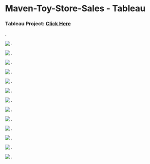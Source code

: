 # Maven-Toy-Store-Sales - Tableau

### Tableau Project: [Click Here](https://public.tableau.com/views/Maven_Toys_Sales_16782153510390/Story?:language=en-US&publish=yes&:display_count=n&:origin=viz_share_link)

.

<a href="https://github.com/Hazal-Y/Maven-Toy-Store-Sales/blob/main/P_1.jpg"><img align="left" width="auto" height="auto" src="https://github.com/Hazal-Y/Maven-Toy-Store-Sales/blob/main/P_1.jpg"></a>

.

<a href="https://github.com/Hazal-Y/Maven-Toy-Store-Sales/blob/main/P_1.jpg"><img align="left" width="auto" height="auto" src="https://github.com/Hazal-Y/Maven-Toy-Store-Sales/blob/main/P_2.jpg"></a>

.

<a href="https://github.com/Hazal-Y/Maven-Toy-Store-Sales/blob/main/P_1.jpg"><img align="left" width="auto" height="auto" src="https://github.com/Hazal-Y/Maven-Toy-Store-Sales/blob/main/P_3.jpg"></a>

.

<a href="https://github.com/Hazal-Y/Maven-Toy-Store-Sales/blob/main/P_1.jpg"><img align="left" width="auto" height="auto" src="https://github.com/Hazal-Y/Maven-Toy-Store-Sales/blob/main/P_4.jpg"></a>

.

<a href="https://github.com/Hazal-Y/Maven-Toy-Store-Sales/blob/main/P_1.jpg"><img align="left" width="auto" height="auto" src="https://github.com/Hazal-Y/Maven-Toy-Store-Sales/blob/main/P_5.jpg"></a>

.

<a href="https://github.com/Hazal-Y/Maven-Toy-Store-Sales/blob/main/P_1.jpg"><img align="left" width="auto" height="auto" src="https://github.com/Hazal-Y/Maven-Toy-Store-Sales/blob/main/P_6.jpg"></a>

.

<a href="https://github.com/Hazal-Y/Maven-Toy-Store-Sales/blob/main/P_1.jpg"><img align="left" width="auto" height="auto" src="https://github.com/Hazal-Y/Maven-Toy-Store-Sales/blob/main/P_7.jpg"></a>

.

<a href="https://github.com/Hazal-Y/Maven-Toy-Store-Sales/blob/main/P_1.jpg"><img align="left" width="auto" height="auto" src="https://github.com/Hazal-Y/Maven-Toy-Store-Sales/blob/main/P_8.png"></a>

.

<a href="https://github.com/Hazal-Y/Maven-Toy-Store-Sales/blob/main/P_1.jpg"><img align="left" width="auto" height="auto" src="https://github.com/Hazal-Y/Maven-Toy-Store-Sales/blob/main/P_9.png"></a>

.

<a href="https://github.com/Hazal-Y/Maven-Toy-Store-Sales/blob/main/P_1.jpg"><img align="left" width="auto" height="auto" src="https://github.com/Hazal-Y/Maven-Toy-Store-Sales/blob/main/P_10.png"></a>

.

<a href="https://github.com/Hazal-Y/Maven-Toy-Store-Sales/blob/main/P_1.jpg"><img align="left" width="auto" height="auto" src="https://github.com/Hazal-Y/Maven-Toy-Store-Sales/blob/main/P_11.png"></a>

.

<a href="https://github.com/Hazal-Y/Maven-Toy-Store-Sales/blob/main/P_1.jpg"><img align="left" width="auto" height="auto" src="https://github.com/Hazal-Y/Maven-Toy-Store-Sales/blob/main/P_12.png"></a>

.

<a href="https://github.com/Hazal-Y/Maven-Toy-Store-Sales/blob/main/P_1.jpg"><img align="left" width="auto" height="auto" src="https://github.com/Hazal-Y/Maven-Toy-Store-Sales/blob/main/P_13.jpg"></a>

.

